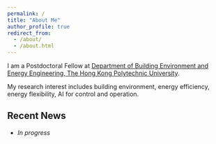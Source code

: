 ```yaml
---
permalink: /
title: "About Me"
author_profile: true
redirect_from: 
  - /about/
  - /about.html
---
```


I am a Postdoctoral Fellow at [Department of Building Environment and Energy Engineering, The Hong Kong Polytechnic University](https://www.polyu.edu.hk/beee/). 

My research interest includes building environment, energy efficiency, energy flexibility, AI for control and operation.

## Recent News
* *In progress*
